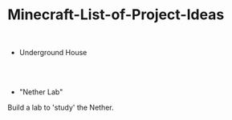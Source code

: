 # Minecraft-List-of-Project-Ideas




<br>

 - Underground House

</br>

<br>

- "Nether Lab"

<p> Build a lab to 'study' the Nether. </p>

</br>
